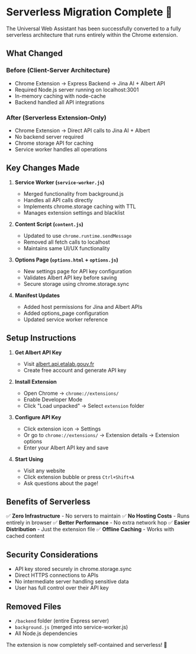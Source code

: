 # Serverless Migration Complete 🚀

The Universal Web Assistant has been successfully converted to a fully serverless architecture that runs entirely within the Chrome extension.

## What Changed

### Before (Client-Server Architecture)
- Chrome Extension → Express Backend → Jina AI + Albert API
- Required Node.js server running on localhost:3001
- In-memory caching with node-cache
- Backend handled all API integrations

### After (Serverless Extension-Only)
- Chrome Extension → Direct API calls to Jina AI + Albert
- No backend server required
- Chrome storage API for caching
- Service worker handles all operations

## Key Changes Made

1. **Service Worker (`service-worker.js`)**
   - Merged functionality from background.js
   - Handles all API calls directly
   - Implements chrome.storage caching with TTL
   - Manages extension settings and blacklist

2. **Content Script (`content.js`)**
   - Updated to use `chrome.runtime.sendMessage`
   - Removed all fetch calls to localhost
   - Maintains same UI/UX functionality

3. **Options Page (`options.html` + `options.js`)**
   - New settings page for API key configuration
   - Validates Albert API key before saving
   - Secure storage using chrome.storage.sync

4. **Manifest Updates**
   - Added host permissions for Jina and Albert APIs
   - Added options_page configuration
   - Updated service worker reference

## Setup Instructions

1. **Get Albert API Key**
   - Visit [albert.api.etalab.gouv.fr](https://albert.api.etalab.gouv.fr)
   - Create free account and generate API key

2. **Install Extension**
   - Open Chrome → `chrome://extensions/`
   - Enable Developer Mode
   - Click "Load unpacked" → Select `extension` folder

3. **Configure API Key**
   - Click extension icon → Settings
   - Or go to `chrome://extensions/` → Extension details → Extension options
   - Enter your Albert API key and save

4. **Start Using**
   - Visit any website
   - Click extension bubble or press `Ctrl+Shift+A`
   - Ask questions about the page!

## Benefits of Serverless

✅ **Zero Infrastructure** - No servers to maintain
✅ **No Hosting Costs** - Runs entirely in browser
✅ **Better Performance** - No extra network hop
✅ **Easier Distribution** - Just the extension file
✅ **Offline Caching** - Works with cached content

## Security Considerations

- API key stored securely in chrome.storage.sync
- Direct HTTPS connections to APIs
- No intermediate server handling sensitive data
- User has full control over their API key

## Removed Files

- `/backend` folder (entire Express server)
- `background.js` (merged into service-worker.js)
- All Node.js dependencies

The extension is now completely self-contained and serverless! 🎉